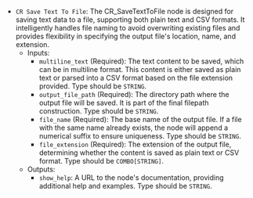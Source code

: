 - `CR Save Text To File`: The CR_SaveTextToFile node is designed for saving text data to a file, supporting both plain text and CSV formats. It intelligently handles file naming to avoid overwriting existing files and provides flexibility in specifying the output file's location, name, and extension.
    - Inputs:
        - `multiline_text` (Required): The text content to be saved, which can be in multiline format. This content is either saved as plain text or parsed into a CSV format based on the file extension provided. Type should be `STRING`.
        - `output_file_path` (Required): The directory path where the output file will be saved. It is part of the final filepath construction. Type should be `STRING`.
        - `file_name` (Required): The base name of the output file. If a file with the same name already exists, the node will append a numerical suffix to ensure uniqueness. Type should be `STRING`.
        - `file_extension` (Required): The extension of the output file, determining whether the content is saved as plain text or CSV format. Type should be `COMBO[STRING]`.
    - Outputs:
        - `show_help`: A URL to the node's documentation, providing additional help and examples. Type should be `STRING`.
